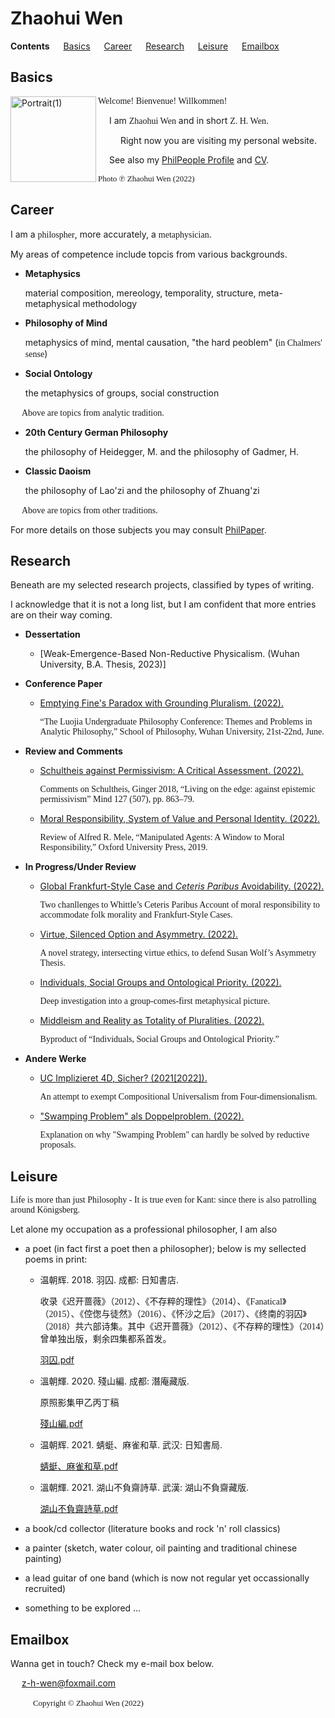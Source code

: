 # Zhaohui Wen

**Contents** &#8195; [Basics](#basics) &#8195; [Career](#career) &#8195; [Research](#research) &#8195; [Leisure](#leisure) &#8195; [Emailbox](#emailbox)

## Basics

<img width="137" alt="Portrait(1)" src="https://user-images.githubusercontent.com/104066883/169487820-faefead2-61da-4e14-841a-f7c1fce400b0.png" align="left">

<p><font face="GEORGIA">Welcome! Bienvenue! Willkommen!</font></p>

&#8195; I am <font face="GEORGIA">Zhaohui Wen</font> and in short <font face="GEORGIA">Z. H. Wen</font>.

&#8195; &#8195; Right now you are visiting my personal website.

&#8195; See also my [PhilPeople Profile](https://philpeople.org/profiles/zhaohui-wen) and [CV](https://www.docdroid.net/fYa6qXn/cv-pdf).

<font face="GEORGIA" font size="2">Photo ℗ Zhaohui Wen (2022)</font>

## Career

I am a <font face="GEORGIA">philospher</font>, more accurately, a <font face="GEORGIA">metaphysician</font>.

My areas of competence include topcis from various backgrounds.

- **Metaphysics**

  material composition, mereology, temporality, structure, meta-metaphysical methodology

- **Philosophy of Mind**

  metaphysics of mind, mental causation, "the hard peoblem" (<font face="GEORGIA">in Chalmers' sense</font>)

- **Social Ontology**

  the metaphysics of groups, social construction
  
<p> &#8195; <font face="GEORGIA">Above are topics from analytic tradition.</font></p>

- **20th Century German Philosophy**

  the philosophy of Heidegger, M. and the philosophy of Gadmer, H.

- **Classic Daoism**

  the philosophy of Lao'zi and the philosophy of Zhuang'zi
  
<p> &#8195; <font face="GEORGIA">Above are topics from other traditions.</font></p>

For more details on those subjects you may consult [PhilPaper](https://philpapers.org/).

## Research

Beneath are my selected research projects, classified by types of writing.

I acknowledge that it is not a long list, but I am confident that more entries are on their way coming.

- **Dessertation**

  - [Weak-Emergence-Based Non-Reductive Physicalism. (Wuhan University, B.A. Thesis, 2023)]

- **Conference Paper**

  - [Emptying Fine's Paradox with Grounding Pluralism. (2022).](https://philpapers.org/archive/WENREF.pdf)

    <font face="GEORGIA">“The Luojia Undergraduate Philosophy Conference: Themes and Problems in Analytic Philosophy,” School of Philosophy, Wuhan University, 21st-22nd, June.</font> 

- **Review and Comments**

  - [Schultheis against Permissivism: A Critical Assessment. (2022).](https://docdro.id/kd5Xb8A)

     <font face="GEORGIA">Comments on Schultheis, Ginger 2018, “Living on the edge: against epistemic permissivism” Mind
127 (507), pp. 863–79.</font> 
  
  - [Moral Responsibility, System of Value and Personal Identity. (2022).](https://philpapers.org/archive/WENMRS.pdf)
  
     <font face="GEORGIA">Review of Alfred R. Mele, “Manipulated Agents: A Window to Moral Responsibility,” Oxford University Press, 2019.</font> 

- **In Progress/Under Review**

  - [Global Frankfurt-Style Case and _Ceteris Paribus_ Avoidability. (2022).](https://philpapers.org/archive/WENGFC.pdf)
  
    <font face="GEORGIA">Two chanllenges to Whittle’s Ceteris Paribus Account of moral responsibility to accommodate folk morality and Frankfurt-Style Cases.</font> 
  
  - [Virtue, Silenced Option and Asymmetry. (2022).](https://philpapers.org/archive/WENVSO.pdf)

    <font face="GEORGIA">A novel strategy, intersecting virtue ethics, to defend Susan Wolf’s Asymmetry Thesis.</font> 
  
  - [Individuals, Social Groups and Ontological Priority. (2022).](https://philpapers.org/archive/WENISG.pdf)
  
    <font face="GEORGIA">Deep investigation into a group-comes-first metaphysical picture.</font>
  
  - [Middleism and Reality as Totality of Pluralities. (2022).](https://philpapers.org/archive/WENMAR-5.pdf)
  
    <font face="GEORGIA">Byproduct of “Individuals, Social Groups and Ontological Priority.”</font>

- **Andere Werke**

  - [UC Implizieret 4D, Sicher? (2021[2022]).](https://philpapers.org/archive/WENEFP-3.pdf)
  
    <font face="GEORGIA">An attempt to exempt Compositional Universalism from Four-dimensionalism.</font>
  
  - ["Swamping Problem" als Doppelproblem. (2022).](https://philpapers.org/archive/WENSPA-2.pdf)

    <font face="GEORGIA">Explanation on why "Swamping Problem" can hardly be solved by reductive proposals.</font> 

## Leisure

<p><font face="GEORGIA">Life is more than just Philosophy - It is true even for Kant: since there is also patrolling around Königsberg.</font></p>

Let alone my occupation as a professional philosopher, I am also

- a poet (in fact first a poet then a philosopher); below is my sellected poems in print:
   
  - 温朝辉. 2018. 羽囚. 成都: 日知書店.
    
    <font face="仿宋">收录《迟开蔷薇》（2012）、《不存粹的理性》（2014）、《Fanatical》（2015）、《倥偬与徒然》（2016）、《怀沙之后》（2017）、《终南的羽囚》（2018）共六部诗集。其中《迟开蔷薇》（2012）、《不存粹的理性》（2014）曾单独出版，剩余四集都系首发。</font>
    
    [羽囚.pdf](https://github.com/Zhaohui-Wen/Homepage/files/9177358/default.pdf)
    
  - 溫朝輝. 2020. 殘山編. 成都: 潛庵藏版.
    
    <font face="仿宋">原照影集甲乙丙丁稿</font>
    
    [殘山編.pdf](https://github.com/Zhaohui-Wen/Homepage/files/9177373/default.pdf)
    
  - 温朝辉. 2021. 蜻蜓、麻雀和草. 武汉: 日知書局.
    
    [蜻蜓、麻雀和草.pdf](https://github.com/Zhaohui-Wen/Homepage/files/9177379/default.pdf)
  
  - 溫朝輝. 2021. 湖山不負齋詩草. 武漢: 湖山不負齋藏版.
    
    [湖山不負齋詩草.pdf](https://github.com/Zhaohui-Wen/Homepage/files/9177375/default.pdf)
    
- a book/cd collector (literature books and rock 'n' roll classics)

- a painter (sketch, water colour, oil painting and traditional chinese painting)

- a lead guitar of one band (which is now not regular yet occassionally recruited)

- something to be explored ...

## Emailbox

Wanna get in touch? Check my e-mail box below.

&#8195; <a href="mailto:z-h-wen@foxmail.com">z-h-wen@foxmail.com</a>

&#8195; &#8195; <font face="GEORGIA" font size="2">Copyright © Zhaohui Wen (2022)</font>

